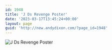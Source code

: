 ```yaml
---
id: 1948
title: 'J Ds Revenge Poster'
date: '2023-03-17T13:45:24+00:00'
layout: page
guid: 'http://new.andydixon.com/?page_id=1948'
---
```


![J Ds Revenge Poster](https://i0.wp.com/assets.g8x2.ldn.idrivee2-23.com/posters/J%20Ds%20Revenge%20Poster%2001.jpg?w=1200&ssl=1 "J Ds Revenge Poster")